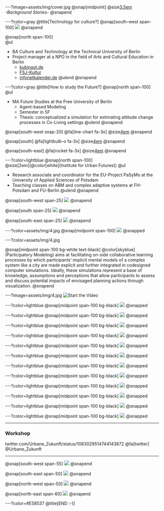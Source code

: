 ---?image=assets/img/cover.jpg
@snap[midpoint]
@size[3.5em](Hei)
<br>
*-Background Stories-*
@snapend

---?color=gray
@title[Technology for culture?]
@snap[south-west span-100]
![](assets/img/1.png)
@snapend

@snap[north span-100]
<br>
@ul[](false)
- BA Culture and Technology at the Technical University of Berlin
- Project manager at a NPO in the field of Arts and Cultural Education in Berlin
  - [kubinaut.de](https://www.kubinaut.de/de)
  - [FSJ-Kultur](http://lkj-berlin.de/fsjkultur/)
  - [infonetkalender.de](http://www.infonetkalender.de/)
@ulend
@snapend

---?color=gray
@title[How to study the Future?]
@snap[north span-100]
<br>
@ul[](false)
- MA Future Studies at the Free University of Berlin
  - Agent-based Modeling
  - Semester in SF
  - Thesis: conceptualized a simulation for estimating attitude change processes in Co-Living settings
@ulend
@snapend

@snap[south-west snap-20]
@fa[line-chart fa-3x]
@size[4em](..)
@snapend

@snap[south]
@fa[lightbulb-o fa-3x]
@size[4em](..)
@snapend

@snap[south-east]
@fa[rocket fa-3x]
@size[4em](..)
@snapend

---?color=lightblue
@snap[north span-100]
<br>
@size[2em](@color[white](Institute for Urban Futures))
@ul[](false)
- Research associate and coordinator for the EU-Project PaSyMo at the University of Applied Sciences of Potsdam
- Teaching classes on ABM and complex adaptive systems at FH-Potsdam and FU-Berlin
@ulend
@snapend

@snap[south-west span-25]
![](assets/img/UZ_l.png)
@snapend

@snap[south span-25]
![](assets/img/UZ_m.png)
@snapend

@snap[south-east span-25]
![](assets/img/UZ_r.png)
@snapend

---?color=assets/img/4.jpg
@snap[midpoint span-100]
![](assets/img/l.png)
@snapped

---?color=assets/img/4.jpg

@snap[midpoint span-100 bg-white text-black]
@color[skyblue](Participatory Modeling) aims at facilitating on-side collaborative learning processes by which participants’ implicit mental models of a complex system like a city are made explicit and further integrated in codesigned computer simulations. Ideally, these simulations represent a base of knowledge, assumptions and perceptions that allow participants to assess and discuss potential impacts of envisaged planning actions through visualization.
@snapend

---?image=assets/img/4.jpg
![Start the Video](https://player.vimeo.com/video/285110972)

---?color=lightblue
@snap[midpoint span-100 bg-black]
![](assets/img/a.png)
@snapped

---?color=lightblue
@snap[midpoint span-100 bg-black]
![](assets/img/b.png)
@snapped

---?color=lightblue
@snap[midpoint span-100 bg-black]
![](assets/img/c.png)
@snapped

---?color=lightblue
@snap[midpoint span-100 bg-black]
![](assets/img/c1.png)
@snapped

---?color=lightblue
@snap[midpoint span-100 bg-black]
![](assets/img/d.png)
@snapped

---?color=lightblue
@snap[midpoint span-100 bg-black]
![](assets/img/e.png)
@snapped

---?color=lightblue
@snap[midpoint span-100 bg-black]
![](assets/img/f.png)
@snapped

---?color=lightblue
@snap[midpoint span-100 bg-black]
![](assets/img/g.png)
@snapped

---?color=lightblue
@snap[midpoint span-100 bg-black]
![](assets/img/h.png)
@snapped

---?color=lightblue
@snap[midpoint span-100 bg-black]
![](assets/img/i.png)
@snapped

---?color=lightblue
@snap[midpoint span-100 bg-black]
![](assets/img/j.png)
@snapped

---?color=lightblue
@snap[midpoint span-100 bg-black]
![](assets/img/k.png)
@snapped

---
### Workshop
twitter.com/Urbane_Zukunft/status/1083029514744143872
@fa[twitter] @Urbane_Zukunft

---
@snap[south-west span-55]
![](assets/img/WS3.jpg)
@snapend

@snap[south-east span-50]
![](assets/img/WS4.jpg)
@snapend

@snap[north-west span-50]
![](assets/img/WS2.jpg)
@snapend

@snap[north-east span-60]
![](assets/img/WS1.jpg)
@snapend


---?color=#E58537
@title[END :-)]
